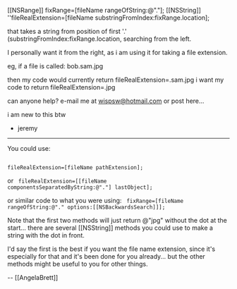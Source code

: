 [[NSRange]]  fixRange=[fileName rangeOfString:@"."];
[[NSString]]  ''fileRealExtension=[fileName substringFromIndex:fixRange.location];

that takes a string from position of first '.' (substringFromIndex:fixRange.location, searching from the left.

I personally want it from the right, as i am using it for taking a file extension.

eg, if a file is called: bob.sam.jpg

then my code would currently return fileRealExtension=.sam.jpg
i want my code to return fileRealExtension=.jpg

can anyone help?
e-mail me at wispsw@hotmail.com
or post here...

i am new to this btw

- jeremy

----

You could use:

<code>
fileRealExtension=[fileName pathExtension];
</code>

or 
<code>
fileRealExtension=[[fileName componentsSeparatedByString:@"."] lastObject];
</code>

or similar code to what you were using:
<code>
fixRange=[fileName rangeOfString:@"." options:[[NSBackwardsSearch]]];
</code>

Note that the first two methods will just return @"jpg" without the dot at the start... there are several [[NSString]] methods you could use to make a string with the dot in front.

I'd say the first is the best if you want the file name extension, since it's especially for that and it's been done for you already... but the other methods might be useful to you for other things.

-- [[AngelaBrett]]